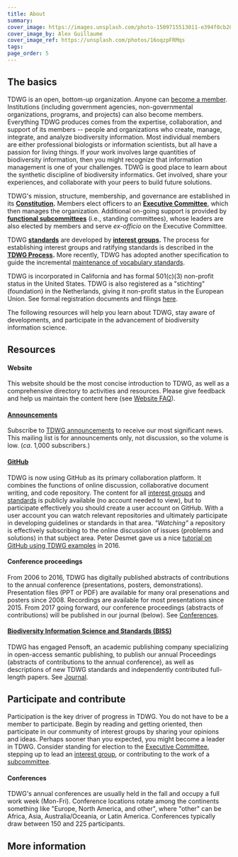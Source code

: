 ```yaml
---
title: About
summary: 
cover_image: https://images.unsplash.com/photo-1509715513011-e394f0cb20c4
cover_image_by: Alex Guillaume
cover_image_ref: https://unsplash.com/photos/16oqzpFRMqs
tags: 
page_order: 5
---
```


## The basics

TDWG is an open, bottom-up organization. Anyone can [become a member]({filename}membership/index.md). Institutions (including government agencies, non-governmental organizations, programs, and projects) can also become members. Everything TDWG produces comes from the expertise, collaboration, and support of its members -- people and organizations who create, manage, integrate, and analyze biodiversity information. Most individual members are either professional biologists or information scientists, but all have a passion for living things. If _your_ work involves large quantities of biodiversity information, then you might recognize that information management is one of your challenges. TDWG is good place to learn about the synthetic discipline of biodiversity informatics. Get involved, share your experiences, and collaborate with your peers to build future solutions.

TDWG's mission, structure, membership, and governance are established in its **[Constitution]({filename}constitution/index.md).** Members elect officers to an **[Executive Committee]({filename}executive/index.md)**, which then manages the organization. Additional on-going support is provided by **[functional subcommittees]({filename}committees/index.md)** (i.e., standing committees), whose leaders are also elected by members and serve _ex-officio_ on the Executive Committee.

TDWG **[standards]({filename}../standards/index.md)** are developed by **[interest groups]({filename}../community/index.md).** The process for establishing interest groups and ratifying standards is described in the **[TDWG Process]({filename}process/index.md).** More recently, TDWG has adopted another specification to guide the incremental [maintenance of vocabulary standards]({filename}../standards/vms/index.md).

TDWG is incorporated in California and has formal 501(c)(3) non-profit status in the United States. TDWG is also registered as a "stichting" (foundation) in the Netherlands, giving it non-profit status in the European Union. See formal registration documents and filings [here]({filename}incorporation/index.md).

The following resources will help you learn about TDWG, stay aware of developments, and participate in the advancement of biodiversity information science.

## Resources

#### Website

This website should be the most concise introduction to TDWG, as well as a comprehensive directory to activities and resources. Please give feedback and help us maintain the content here (see [Website FAQ]({filename}website-faq/index.md)).

#### [Announcements](http://eepurl.com/8VIvn)

Subscribe to [TDWG announcements](http://eepurl.com/8VIvn) to receive our most significant news. This mailing list is for announcements only, not discussion, so the volume is low. (_ca_. 1,000 subscribers.)

#### [GitHub](https://github.com/tdwg)

TDWG is now using GitHub as its primary collaboration platform. It combines the functions of online discussion, collaborative document writing, and code repository. The content for all [interest groups]({filename}../community/index.md) and [standards]({filename}../standards/index.md) is publicly available (no account needed to view), but to participate effectively you should create a user account on GitHub. With a user account you can watch relevant repositories and ultimately participate in developing guidelines or standards in that area. _"Watching"_ a repository is effectively subscribing to the online discussion of issues (problems and solutions) in that subject area. Peter Desmet gave us a nice [tutorial on GitHub using TDWG examples](https://vimeo.com/album/4308386/video/195812163) in 2016. 

#### Conference proceedings

From 2006 to 2016, TDWG has digitally published abstracts of contributions to the annual conference (presentations, posters, demonstrations). Presentation files (PPT or PDF) are available for many oral presenations and posters since 2008. Recordings are available for most presentations since 2015. From 2017 going forward, our conference proceedings (abstracts of contributions) will be published in our journal (below). See [Conferences]({filename}../conferences/index.md).

#### [Biodiversity Information Science and Standards (BISS)]({filename}../journal/index.md)

TDWG has engaged Pensoft, an academic publishing company specializing in open-access semantic publishing, to publish our annual Proceedings (abstracts of contributions to the annual conference), as well as descriptions of new TDWG standards and independently contributed full-length papers. See [Journal]({filename}../journal/index.md).

<!-- #### [Other resources]() and key partnerships? -->

## Participate and contribute

Participation is the key driver of progress in TDWG. You do not have to be a member to participate. Begin by reading and getting oriented, then participate in our community of interest groups by sharing your opinions and ideas. Perhaps sooner than you expected, you might become a leader in TDWG. Consider standing for election to the [Executive Committee]({filename}executive/index.md), stepping up to lead an [interest group]({filename}../community/index.md), or contributing to the work of a [subcommittee]({filename}committees/index.md).

#### Conferences

TDWG's annual conferences are usually held in the fall and occupy a full work week (Mon-Fri). Conference locations rotate among the continents something like "Europe, North America, and other", where "other" can be Africa, Asia, Australia/Oceania, or Latin America. Conferences typically draw between 150 and 225 participants.

## More information
